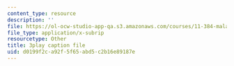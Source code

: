 ```yaml
---
content_type: resource
description: ''
file: https://ol-ocw-studio-app-qa.s3.amazonaws.com/courses/11-384-malaysia-sustainable-cities-practicum-spring-2018/d0199f2ca92f5f65abd5c2b16e89187e_0oXquNdvAnk.vtt
file_type: application/x-subrip
resourcetype: Other
title: 3play caption file
uid: d0199f2c-a92f-5f65-abd5-c2b16e89187e
---
```

